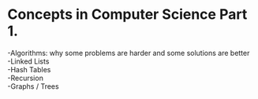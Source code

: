 Concepts in Computer Science Part 1.
======
-Algorithms: why some problems are harder and some solutions are better  
-Linked Lists  
-Hash Tables  
-Recursion  
-Graphs / Trees  
